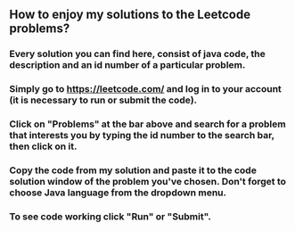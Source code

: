 ## How to enjoy my solutions to the Leetcode problems?

### Every solution you can find here, consist of java code, the description and an id number of a particular problem.
### Simply go to https://leetcode.com/ and log in to your account (it is necessary to run or submit the code).
### Click on "Problems" at the bar above and search for a problem that interests you by typing the id number to the search bar, then click on it.
### Copy the code from my solution and paste it to the code solution window of the problem you've chosen. Don't forget to choose Java language from the dropdown menu.
### To see code working click "Run" or "Submit".
